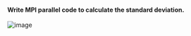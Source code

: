 #### Write MPI parallel code to calculate the standard deviation.

![image](https://github.com/aliabdallah7/HBC/assets/102080393/75b4c390-42a6-4f2c-ad50-6997fd45294d)
